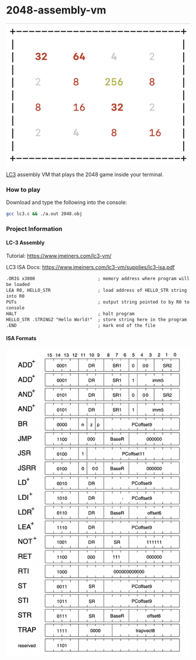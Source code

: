 # 2048-assembly-vm

<img src="./2048.png"/>

[LC3](https://en.wikipedia.org/wiki/Little_Computer_3) assembly VM that plays the 2048 game inside your terminal.

### How to play

Download and type the following into the console:

```bash
gcc lc3.c && ./a.out 2048.obj
```

### Project Information
#### LC-3 Assembly

Tutorial: https://www.jmeiners.com/lc3-vm/

LC3 ISA Docs: https://www.jmeiners.com/lc3-vm/supplies/lc3-isa.pdf

```
.ORIG x3000                        ; memory address where program will be loaded
LEA R0, HELLO_STR                  ; load address of HELLO_STR string into R0
PUTs                               ; output string pointed to by R0 to console
HALT                               ; halt program
HELLO_STR .STRINGZ "Hello World!"  ; store string here in the program
.END                               ; mark end of the file
```

#### ISA Formats

<img src="./opcodes.png"/>

